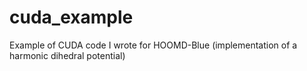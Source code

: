 cuda_example
============

Example of CUDA code I wrote for HOOMD-Blue (implementation of a harmonic dihedral potential)
